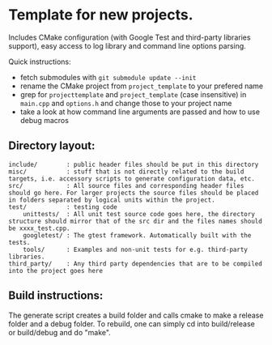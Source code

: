 Template for new projects.
==========================
Includes CMake configuration (with Google Test and third-party libraries support), easy access to log library and command line options parsing.

Quick instructions:
 * fetch submodules with `git submodule update --init`
 * rename the CMake project from `project_template` to your prefered name
 * grep for `projecttemplate` and `project_template` (case insensitive) in `main.cpp` and `options.h`
   and change those to your project name
 * take a look at how command line arguments are passed and how to use debug macros

Directory layout:
---------------

```
include/        : public header files should be put in this directory
misc/           : stuff that is not directly related to the build targets, i.e. accessory scripts to generate configuration data, etc.
src/            : All source files and corresponding header files should go here. For larger projects the source files should be placed in folders separated by logical units within the project.
test/           : testing code
    unittests/  : All unit test source code goes here, the directory structure should mirror that of the src dir and the files names should be xxxx_test.cpp.
    googletest/ : The gtest framework. Automatically built with the tests.
    tools/      : Examples and non-unit tests for e.g. third-party libraries.
third_party/    : Any third party dependencies that are to be compiled into the project goes here
```

Build instructions:
-------------------
The generate script creates a build folder and calls cmake to make a release folder and a debug folder. To rebuild, one can simply cd into build/release or build/debug and do "make".

